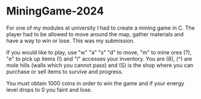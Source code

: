 # MiningGame-2024
For one of my modules at university I had to create a mining game in C. The player had to be allowed to move around the map, gather materials and have a way to win or lose. This was my submission.

If you would like to play, use "w" "a" "s" "d" to move, "m" to mine ores (?), "e" to pick up items (!) and "i" accesses your inventory. You are (8), (^) are mole hills (walls which you cannot pass) and (S) is the shop where you can purchase or sell items to survive and progress. 

You must obtain 1000 coins in order to win the game and if your energy level drops to 0 you faint and lose. 


